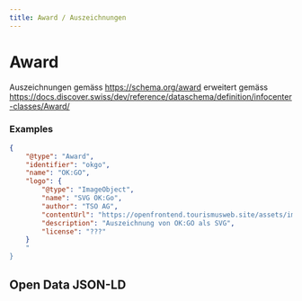 ```yaml
---
title: Award / Auszeichnungen
---
```

# Award

Auszeichnungen gemäss https://schema.org/award erweitert gemäss https://docs.discover.swiss/dev/reference/dataschema/definition/infocenter-classes/Award/


### Examples
```json
{
    "@type": "Award",
    "identifier": "okgo",
    "name": "OK:GO",
    "logo": {
        "@type": "ImageObject",
        "name": "SVG OK:Go",
        "author": "TSO AG",
        "contentUrl": "https://openfrontend.tourismusweb.site/assets/img/labels/ok_go.svg",
        "description": "Auszeichnung von OK:GO als SVG",
        "license": "???"
    }
    "
}

```


## Open Data JSON-LD


